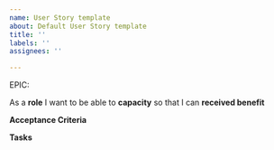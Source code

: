 ```yaml
---
name: User Story template
about: Default User Story template
title: ''
labels: ''
assignees: ''

---
```


EPIC: <epic>

As a **role** I want to be able to **capacity** so that I can **received benefit**

**Acceptance Criteria**

**Tasks**
